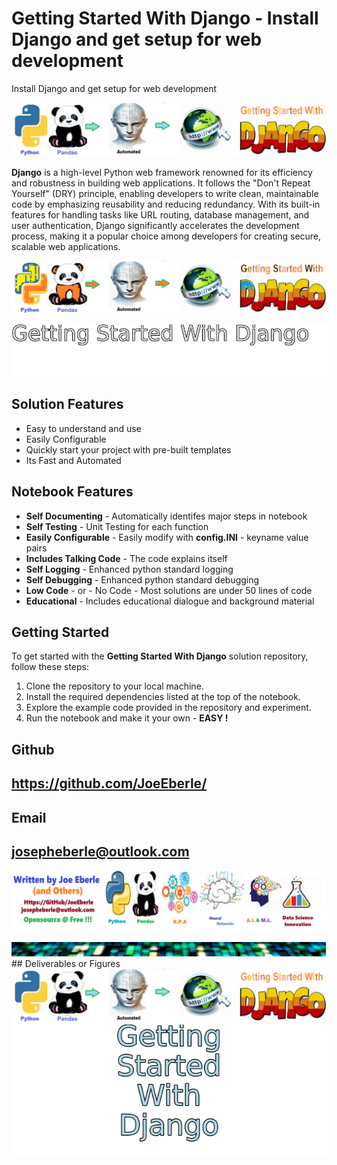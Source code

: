 
# Getting Started With Django - Install Django and get setup for web development
Install Django and get setup for web development

![Image image_filename](code.png)

**Django** is a high-level Python web framework renowned for its efficiency and robustness in building web applications. It follows the "Don't Repeat Yourself" (DRY) principle, enabling developers to write clean, maintainable code by emphasizing reusability and reducing redundancy. With its built-in features for handling tasks like URL routing, database management, and user authentication, Django significantly accelerates the development process, making it a popular choice among developers for creating secure, scalable web applications.

![Image image_filename](sample.png)

![Image image_filename](solution_sign.png)

## Solution Features
- Easy to understand and use  
- Easily Configurable 
- Quickly start your project with pre-built templates
- Its Fast and Automated

## Notebook Features
- **Self Documenting** - Automatically identifes major steps in notebook 
- **Self Testing** - Unit Testing for each function
- **Easily Configurable** - Easily modify with **config.INI** - keyname value pairs
- **Includes Talking Code** - The code explains itself 
- **Self Logging** - Enhanced python standard logging   
- **Self Debugging** - Enhanced python standard debugging
- **Low Code** - or - No Code  - Most solutions are under 50 lines of code
- **Educational** - Includes educational dialogue and background material
    
## Getting Started
To get started with the **Getting Started With Django** solution repository, follow these steps:
1. Clone the repository to your local machine.
2. Install the required dependencies listed at the top of the notebook.
3. Explore the example code provided in the repository and experiment.
4. Run the notebook and make it your own - **EASY !**
    

## Github    
## https://github.com/JoeEberle/ 

## Email 
## josepheberle@outlook.com 

    
![Developer](developer.png)

![Brand](brand.png)
    ## Deliverables or Figures![additional_image](getting_started_with_django.png)  <br>![additional_image](solution_stacked_sign.png)  <br>